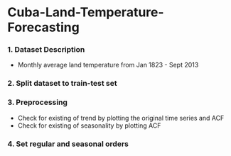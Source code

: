 # Cuba-Land-Temperature-Forecasting
### 1. Dataset Description 
  * Monthly average land temperature from Jan 1823 - Sept 2013
  
### 2. Split dataset to train-test set
  
### 3. Preprocessing
  * Check for existing of trend by plotting the original time series and ACF 
  * Check for existing of seasonality by plotting ACF
  
### 4. Set regular and seasonal orders
  
  


